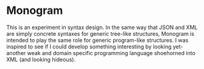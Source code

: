 # Monogram

This is an experiment in syntax design. In the same way that JSON and XML are
simply concrete syntaxes for generic tree-like structures, Monogram is intended 
to play the same role for generic program-like structures. I was inspired to
see if I could develop something interesting by looking yet-another weak and
domain specific programming language shoehorned into XML (and looking hideous).

